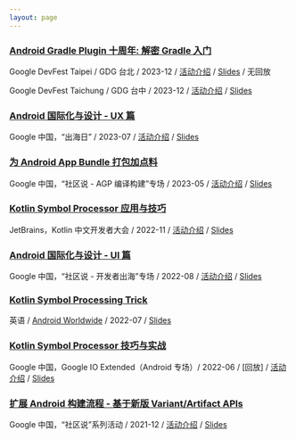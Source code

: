 ```yaml
---
layout: page
---
```


### [Android Gradle Plugin 十周年: 解密 Gradle 入门](https://mp.weixin.qq.com/s/JOQEqglG7pv1JlI71dKS-g)

Google DevFest Taipei / GDG 台北 / 2023-12 / [活动介绍](https://gdg.community.dev/events/details/google-gdg-taipei-presents-devfest-taipei-2023/) / [Slides](https://github.com/2BAB/Talk-Slides/tree/main/2023-12-Ten-Years-Into-AGP) / 无回放

Google DevFest Taichung / GDG 台中 / 2023-12 / [活动介绍](https://gdg.community.dev/events/details/google-gdg-taichung-presents-devfest-taichung-2023/) / [Slides](https://github.com/2BAB/Talk-Slides/tree/main/2023-12-Ten-Years-Into-AGP)


### [Android 国际化与设计 - UX 篇](https://www.bilibili.com/video/BV1Tc411F7k7/)

Google 中国，“出海日” / 2023-07 / [活动介绍](https://mp.weixin.qq.com/s/m_nLzbwM6D8MyBBparfgTA) / [Slides](https://github.com/2BAB/Talk-Slides/tree/main/2023-07-export-day-google-china)

### [为 Android App Bundle 打包加点料](https://www.bilibili.com/video/BV1eM4y1i7xP)

Google 中国，“社区说 - AGP 编译构建”专场 / 2023-05 / [活动介绍](https://mp.weixin.qq.com/s/x9TsRec95D4stnsa4_muzg) / [Slides](https://github.com/2BAB/Talk-Slides/tree/main/2023-05-bundle-tool-plugin)

    
### [Kotlin Symbol Processor 应用与技巧](https://www.bilibili.com/video/BV1n3411o7bM)

JetBrains，Kotlin 中文开发者大会 / 2022-11 / [活动介绍](https://blog.jetbrains.com/zh-hans/2022/11/08/2022-kotlin-online-event-for-chinese-developers/) / [Slides](https://github.com/2BAB/Talk-Slides/tree/main/2022-11-ksp-application-and-tricks)


### [Android 国际化与设计 - UI 篇](https://www.bilibili.com/video/BV1ZP411L7QM/?t=7173)

Google 中国，“社区说 - 开发者出海”专场 / 2022-08 / [活动介绍](https://ctalks.gdgcn.net/?page_id=576) / [Slides](https://github.com/2BAB/Talk-Slides/tree/main/2022-11-ksp-application-and-tricks)


### [Kotlin Symbol Processing Trick](https://www.youtube.com/watch?v=lXbtfwsFXqs)

英语 / [Android Worldwide](https://android-worldwide.com/) / 2022-07 / [Slides](https://github.com/2BAB/Talk-Slides/tree/main/2022-07-ksp-tricks)
   

### [Kotlin Symbol Processor 技巧与实战](https://live.csdn.net/room/wl5875/N7AkbqPg)

Google 中国，Google IO Extended（Android 专场）/ 2022-06 / [回放] / [活动介绍](https://mp.weixin.qq.com/s/ftXdy33dVwBSzessEr1Tdg) / [Slides](https://github.com/2BAB/Talk-Slides/tree/main/2022-06-ksp-in-action)

    
### [扩展 Android 构建流程 - 基于新版 Variant/Artifact APIs](https://www.bilibili.com/video/BV1WP4y1G71h)

Google 中国，“社区说”系列活动 / 2021-12 / [活动介绍](https://mp.weixin.qq.com/s/NnelPZQVnNTa8oNMdoe7vQ) / [Slides](https://github.com/2BAB/Talk-Slides/tree/main/2021-12-extend-agp)